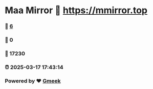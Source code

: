 # Maa Mirror :link: https://mmirror.top 
### :page_facing_up: [6](https://mmirror.top/tag.html) 
### :speech_balloon: 0 
### :hibiscus: 17230 
### :alarm_clock: 2025-03-17 17:43:14 
### Powered by :heart: [Gmeek](https://github.com/Meekdai/Gmeek)
